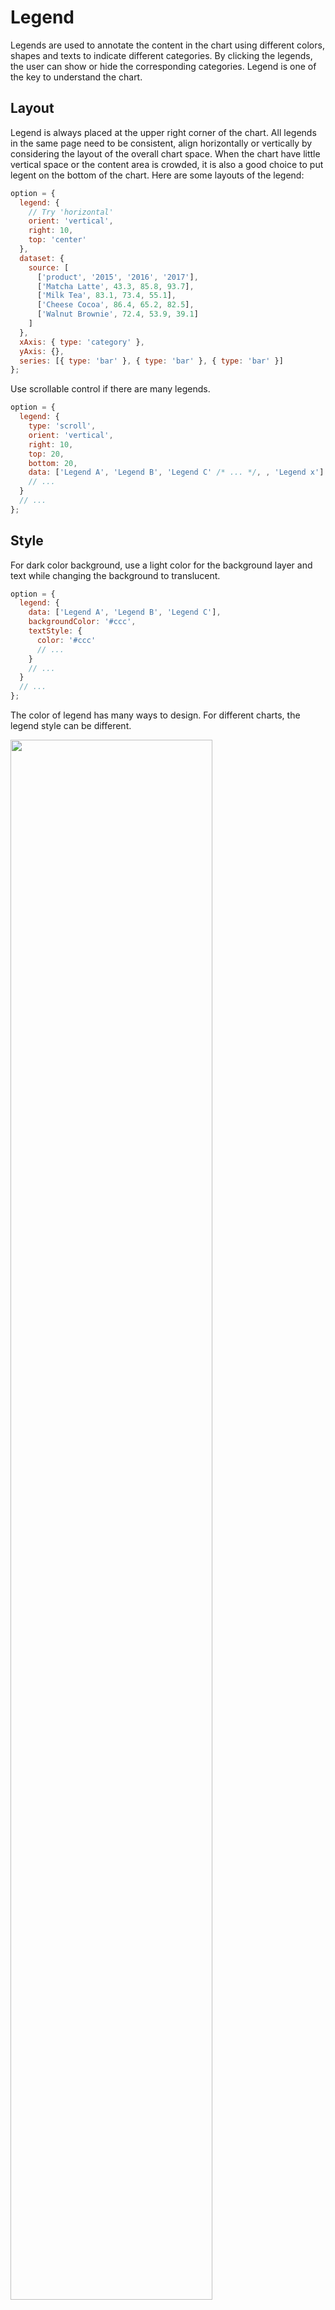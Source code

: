 # Legend

Legends are used to annotate the content in the chart using different colors, shapes and texts to indicate different categories. By clicking the legends, the user can show or hide the corresponding categories. Legend is one of the key to understand the chart.

## Layout

Legend is always placed at the upper right corner of the chart. All legends in the same page need to be consistent, align horizontally or vertically by considering the layout of the overall chart space. When the chart have little vertical space or the content area is crowded, it is also a good choice to put legent on the bottom of the chart. Here are some layouts of the legend:

```js [live]
option = {
  legend: {
    // Try 'horizontal'
    orient: 'vertical',
    right: 10,
    top: 'center'
  },
  dataset: {
    source: [
      ['product', '2015', '2016', '2017'],
      ['Matcha Latte', 43.3, 85.8, 93.7],
      ['Milk Tea', 83.1, 73.4, 55.1],
      ['Cheese Cocoa', 86.4, 65.2, 82.5],
      ['Walnut Brownie', 72.4, 53.9, 39.1]
    ]
  },
  xAxis: { type: 'category' },
  yAxis: {},
  series: [{ type: 'bar' }, { type: 'bar' }, { type: 'bar' }]
};
```

Use scrollable control if there are many legends.

```js
option = {
  legend: {
    type: 'scroll',
    orient: 'vertical',
    right: 10,
    top: 20,
    bottom: 20,
    data: ['Legend A', 'Legend B', 'Legend C' /* ... */, , 'Legend x']
    // ...
  }
  // ...
};
```

## Style

For dark color background, use a light color for the background layer and text while changing the background to translucent.

```js
option = {
  legend: {
    data: ['Legend A', 'Legend B', 'Legend C'],
    backgroundColor: '#ccc',
    textStyle: {
      color: '#ccc'
      // ...
    }
    // ...
  }
  // ...
};
```

The color of legend has many ways to design. For different charts, the legend style can be different.

<img max-width="830" width="80%" height="80%" src="/images/design/legend/charts_sign_img04.png" />

```js
option = {
  legend: {
    data: ['Legend A', 'Legend B', 'Legend C'],
    icon: 'rect'
    // ...
  }
  // ...
};
```

## Interactive

Depend on the environmental demand, the legend can support interactive operation. Click the legend to show or hide corresponding categories:

```js
option = {
  legend: {
    data: ['Legend A', 'Legend B', 'Legend C'],
    selected: {
      'Legend A': true,
      'Legend B': true,
      'Legend C': false
    }
    // ...
  }
  // ...
};
```

## Tips

The legend should be used according to the situation. Some dual-axis charts include multiple chart types. Different kinds of legend stypes should be distinguished.

```js
option = {
  legend: {
    data: [
      {
        name: 'Legend A',
        icon: 'rect'
      },
      {
        name: 'Legend B',
        icon: 'circle'
      },
      {
        name: 'Legend C',
        icon: 'pin'
      }
    ]
    //  ...
  },
  series: [
    {
      name: 'Legend A'
      //  ...
    },
    {
      name: 'Legend B'
      //  ...
    },
    {
      name: 'Legend C'
      //  ...
    }
  ]
  //  ...
};
```

While there is only one kind of data in the chart, use the chart title rather than the legend to explain it.
